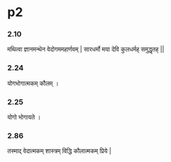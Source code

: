 
# p2
### 2.10
मथित्वा ज्ञानमन्थेन वेदोगममहार्णवम्  |
सारधर्मो मया देवि कुलधर्मह् समुद्धृतह् ||
### 2.24
योगभोगात्मकम् कौलम् । 
### 2.25
योगो भोगायते ।
### 2.86
तस्माद् वेदात्मकम् शास्त्रम् विद्धि कौलात्मकम् प्रिये | 
